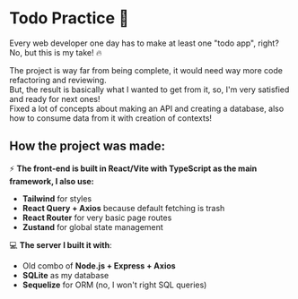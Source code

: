 # Todo Practice 📑

Every web developer one day has to make at least one "todo app", right? No, but this is my take! :fire:

The project is way far from being complete, it would need way more code refactoring and reviewing.<br>
But, the result is basically what I wanted to get from it, so, I'm very satisfied and ready for next ones!<br>
Fixed a lot of concepts about making an API and creating a database, also how to consume data from it with creation of contexts!   

## How the project was made:
:zap: **The front-end is built in React/Vite with TypeScript as the main framework, I also use:**
- **Tailwind** for styles
- **React Query + Axios** because default fetching is trash
- **React Router** for very basic page routes
- **Zustand** for global state management


💻 **The server I built it with**:
- Old combo of **Node.js + Express + Axios**
- **SQLite** as my database
- **Sequelize** for ORM (no, I won't right SQL queries)
